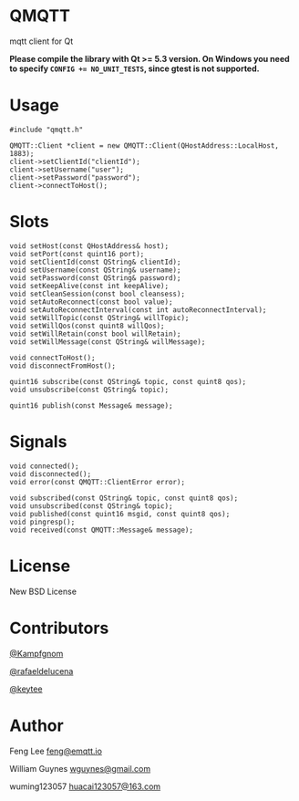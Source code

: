 QMQTT
=====

mqtt client for Qt

**Please compile the library with Qt >= 5.3 version. On Windows you need to specify `CONFIG += NO_UNIT_TESTS`, since gtest is not supported.**

Usage
=====

    #include "qmqtt.h"

    QMQTT::Client *client = new QMQTT::Client(QHostAddress::LocalHost, 1883);
    client->setClientId("clientId");
    client->setUsername("user");
    client->setPassword("password");
    client->connectToHost();

Slots
=====

    void setHost(const QHostAddress& host);
    void setPort(const quint16 port);
    void setClientId(const QString& clientId);
    void setUsername(const QString& username);
    void setPassword(const QString& password);
    void setKeepAlive(const int keepAlive);
    void setCleanSession(const bool cleansess);
    void setAutoReconnect(const bool value);
    void setAutoReconnectInterval(const int autoReconnectInterval);
    void setWillTopic(const QString& willTopic);
    void setWillQos(const quint8 willQos);
    void setWillRetain(const bool willRetain);
    void setWillMessage(const QString& willMessage);

    void connectToHost();
    void disconnectFromHost();

    quint16 subscribe(const QString& topic, const quint8 qos);
    void unsubscribe(const QString& topic);

    quint16 publish(const Message& message);

Signals
=======

    void connected();
    void disconnected();
    void error(const QMQTT::ClientError error);

    void subscribed(const QString& topic, const quint8 qos);
    void unsubscribed(const QString& topic);
    void published(const quint16 msgid, const quint8 qos);
    void pingresp();
    void received(const QMQTT::Message& message);


License
=======

New BSD License


Contributors
=============

[@Kampfgnom](https://github.com/Kampfgnom)

[@rafaeldelucena](https://github.com/rafaeldelucena)

[@keytee](https://github.com/keytee)


Author
======

Feng Lee <feng@emqtt.io>

William Guynes <wguynes@gmail.com>

wuming123057 <huacai123057@163.com>
